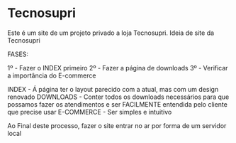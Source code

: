 # Tecnosupri
Este é um site de um projeto privado a loja Tecnosupri.
Ideia de site da Tecnosupri

FASES:

1º - Fazer o INDEX primeiro
2º - Fazer a página de downloads
3º - Verificar a importância do E-commerce

INDEX - Á página ter o layout parecido com a atual, mas com um design renovado
DOWNLOADS - Conter todos os downloads necessários para que possamos fazer os atendimentos e ser FACILMENTE entendida pelo cliente que precise usar
E-COMMERCE - Ser simples e intuitivo 

Ao Final deste processo, fazer o site entrar no ar por forma de um servidor local
